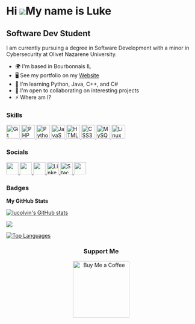 Hi ![](https://user-images.githubusercontent.com/18350557/176309783-0785949b-9127-417c-8b55-ab5a4333674e.gif)My name is Luke
===================================================================================================================================
Software Dev Student
--------------------
I am currently pursuing a degree in Software Development with a minor in Cybersecurity at Olivet Nazarene University.

*   🌍  I'm based in Bourbonnais IL
*   🖥️  See my portfolio on my [Website](http://lukecolvin.me)
*   🧠  I'm learning Python, Java, C++, and C#
*   🤝  I'm open to collaborating on interesting projects
*   ⚡  Where am I?

### Skills

<p align="left">
  <a href="https://git-scm.com/" target="_blank" rel="noreferrer"> 
    <picture>
    <img src="https://raw.githubusercontent.com/danielcranney/readme-generator/main/public/icons/skills/git-colored.svg" width="36" height="36" alt="Git" /> 
    </picture>
  </a>
  <a href="https://www.php.net/" target="_blank" rel="noreferrer"> 
    <picture>
    <img src="https://raw.githubusercontent.com/danielcranney/readme-generator/main/public/icons/skills/php-colored.svg" width="36" height="36" alt="PHP" /> 
    </picture>
  </a>
  <a href="https://www.python.org/" target="_blank" rel="noreferrer"> 
    <picture>
    <img src="https://raw.githubusercontent.com/danielcranney/readme-generator/main/public/icons/skills/python-colored.svg" width="36" height="36" alt="Python" /> 
    </picture>
  </a>
  <a href="https://developer.mozilla.org/en-US/docs/Web/JavaScript" target="_blank" rel="noreferrer"> 
    <picture>
    <img src="https://raw.githubusercontent.com/danielcranney/readme-generator/main/public/icons/skills/javascript-colored.svg" width="36" height="36" alt="JavaScript" /> 
    </picture>
  </a>
  <a href="https://developer.mozilla.org/en-US/docs/Glossary/HTML5" target="_blank" rel="noreferrer"> 
    <picture>
    <img src="https://raw.githubusercontent.com/danielcranney/readme-generator/main/public/icons/skills/html5-colored.svg" width="36" height="36" alt="HTML5" /> 
    </picture>
  </a>
  <a href="https://www.w3.org/TR/CSS/#css" target="_blank" rel="noreferrer"> 
    <picture>
    <img src="https://raw.githubusercontent.com/danielcranney/readme-generator/main/public/icons/skills/css3-colored.svg" width="36" height="36" alt="CSS3" /> 
    </picture>
  </a>
  <a href="https://www.mysql.com/" target="_blank" rel="noreferrer"> 
    <picture>
    <img src="https://raw.githubusercontent.com/danielcranney/readme-generator/main/public/icons/skills/mysql-colored.svg" width="36" height="36" alt="MySQL" /> 
    </picture>
  </a>
  <a href="https://www.linux.org" target="_blank" rel="noreferrer"> 
    <picture>
    <img src="https://raw.githubusercontent.com/danielcranney/readme-generator/main/public/icons/skills/linux-colored.svg" width="36" height="36" alt="Linux" /> 
    </picture>
  </a>
</p>

### Socials

<p align="left"> 
  <a href="https://www.codepen.io/Luke-Colvin" target="_blank" rel="noreferrer"> 
    <picture> <source media="(prefers-color-scheme: dark)" srcset="https://raw.githubusercontent.com/danielcranney/readme-generator/main/public/icons/socials/codepen-dark.svg" /> 
      <source media="(prefers-color-scheme: light)" srcset="https://raw.githubusercontent.com/danielcranney/readme-generator/main/public/icons/socials/codepen.svg" /> 
      <img src="https://raw.githubusercontent.com/danielcranney/readme-generator/main/public/icons/socials/codepen.svg" width="32" height="32" /> 
    </picture> 
  </a> 
  <a href="https://www.dev.to/lucolvin" target="_blank" rel="noreferrer"> 
    <picture> 
      <source media="(prefers-color-scheme: dark)" srcset="https://raw.githubusercontent.com/danielcranney/readme-generator/main/public/icons/socials/devdotto-dark.svg" /> 
      <source media="(prefers-color-scheme: light)" srcset="https://raw.githubusercontent.com/danielcranney/readme-generator/main/public/icons/socials/devdotto.svg" /> 
      <img src="https://raw.githubusercontent.com/danielcranney/readme-generator/main/public/icons/socials/devdotto.svg" width="32" height="32" /> 
    </picture> 
    </a> 
  <a href="https://www.github.com/lucolvin" target="_blank" rel="noreferrer"> 
    <picture> 
      <source media="(prefers-color-scheme: dark)" srcset="https://raw.githubusercontent.com/danielcranney/readme-generator/main/public/icons/socials/github-dark.svg" /> 
      <source media="(prefers-color-scheme: light)" srcset="https://raw.githubusercontent.com/danielcranney/readme-generator/main/public/icons/socials/github.svg" /> 
      <img src="https://raw.githubusercontent.com/danielcranney/readme-generator/main/public/icons/socials/github.svg" width="32" height="32" /> 
    </picture> 
    </a> 
    <a href="https://www.linkedin.com/in/lucolvin" target="_blank" rel="noreferrer"> 
      <picture>
        <img src="https://raw.githubusercontent.com/danielcranney/readme-generator/main/public/icons/socials/linkedin.svg" width="32" height="32" alt="LinkedIn" /> 
      </picture>
    </a>
  <a href="https://www.stackoverflow.com/users/22292967/luke-colvin" target="_blank" rel="noreferrer"> 
    <picture>
        <img src="https://raw.githubusercontent.com/danielcranney/readme-generator/main/public/icons/socials/stackoverflow.svg" width="32" height="32" alt="Stack Overflow" /> 
    </picture>
    </a>
  <a href="https://www.x.com/codebyluke" target="_blank" rel="noreferrer"> 
    <picture> 
    <source media="(prefers-color-scheme: dark)" srcset="https://raw.githubusercontent.com/danielcranney/readme-generator/main/public/icons/socials/twitter-dark.svg" /> 
    <source media="(prefers-color-scheme: light)" srcset="https://raw.githubusercontent.com/danielcranney/readme-generator/main/public/icons/socials/twitter.svg" /> 
    <img src="https://raw.githubusercontent.com/danielcranney/readme-generator/main/public/icons/socials/twitter.svg" width="32" height="32" /> 
    </picture> 
  </a>
</p>



### Badges

<b>My GitHub Stats</b>

<a href="http://www.github.com/lucolvin"><img src="https://github-readme-stats.vercel.app/api?username=lucolvin&show_icons=true&hide=&count_private=true&title_color=0891b2&text_color=ffffff&icon_color=0891b2&bg_color=1c1917&hide_border=true&show_icons=true" alt="lucolvin's GitHub stats" /></a>

<a href="http://www.github.com/lucolvin"><img src="https://github-readme-streak-stats.herokuapp.com/?user=lucolvin&stroke=ffffff&background=1c1917&ring=0891b2&fire=0891b2&currStreakNum=ffffff&currStreakLabel=0891b2&sideNums=ffffff&sideLabels=ffffff&dates=ffffff&hide_border=true" /></a>

<a href="https://github.com/lucolvin" align="left"><img src="https://github-readme-stats.vercel.app/api/top-langs/?username=lucolvin&langs_count=10&title_color=0891b2&text_color=ffffff&icon_color=0891b2&bg_color=1c1917&hide_border=true&locale=en&custom_title=Top%20%Languages" alt="Top Languages" /></a>

<div align="center">
  <h3>Support Me</h3>
  <a href="https://www.buymeacoffee.com/lcolvin">
    <img src="https://cdn.buymeacoffee.com/buttons/v2/default-yellow.png" width="150" alt="Buy Me a Coffee">
  </a>
</div>




